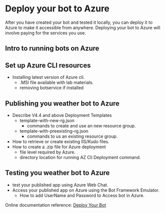 # Deploy your bot to Azure
After you have created your bot and tested it locally, you can deploy it to Azure to make it accessible from anywhere. Deploying your bot to Azure will involve paying for the services you use.

## Intro to running bots on Azure

## Set up Azure CLI resources
* Installing latest version of Azure cli.
  - .MSI file available with lab materials.
  - removing botservice if installed

## Publishing you weather bot to Azure
* Describe V4.4 and above Deployment Templates
  - template-with-new-rg.json
    - commands to create and use an new resource group.
  - template-with-preexisting-rg.json
    - commands to us an existing resource group.
* How to retrieve or create existing IIS/Kudo files.
* How to create a .zip file for Azure deployment
  - file level required by Azure.
  - directory location for running AZ Cli Deployment command. 
  
## Testing you weather bot to Azure
* test your published app using Azure Web Chat.
* Access your published app on Azure using the Bot Framework Emulator.
  - How to add UserName and Password to Access bot in Azure.
  
Online documentation reference: [Deploy Your Bot](https://docs.microsoft.com/en-us/azure/bot-service/bot-builder-deploy-az-cli?view=azure-bot-service-4.0&tabs=erg)
